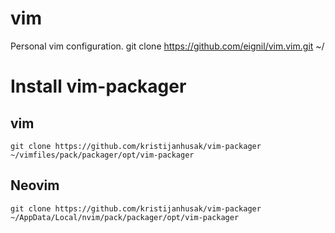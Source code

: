 # vim
Personal vim configuration.
git clone https://github.com/eignil/vim.vim.git ~/

# Install vim-packager
## vim
```
git clone https://github.com/kristijanhusak/vim-packager ~/vimfiles/pack/packager/opt/vim-packager
```
## Neovim
```
git clone https://github.com/kristijanhusak/vim-packager ~/AppData/Local/nvim/pack/packager/opt/vim-packager
```
